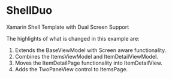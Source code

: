 # ShellDuo
Xamarin Shell Template with Dual Screen Support

The highlights of what is changed in this example are:

1. Extends the BaseViewModel with Screen aware functionality.
2. Combines the ItemsViewModel and ItemDetailViewModel.
3. Moves the ItemDetailPage functionality into ItemDetailView.
4. Adds the TwoPaneView control to ItemsPage.

